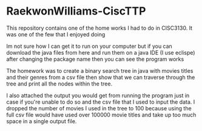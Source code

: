 # RaekwonWilliams-CiscTTP
This repository contains one of the home works I had to do in CISC3130. It was one of the few that I enjoyed doing

Im not sure how I can get it to run on your computer but if you can download the java files from here and run them on a java IDE (I use eclispe) after changing the package name then you can see the program works

The homework was to create a binary search tree in java with movies titles and their genres from a csv file then show that we can traverse through the tree and print all the nodes within the tree.

I also attached the output you would get from running the program just in case if you're unable to do so and the csv file that I used to input the data. I dropped the number of movies I used in the tree to 100 because using the full csv file would have used over 100000 movie titles and take up too much space in a single output file.
